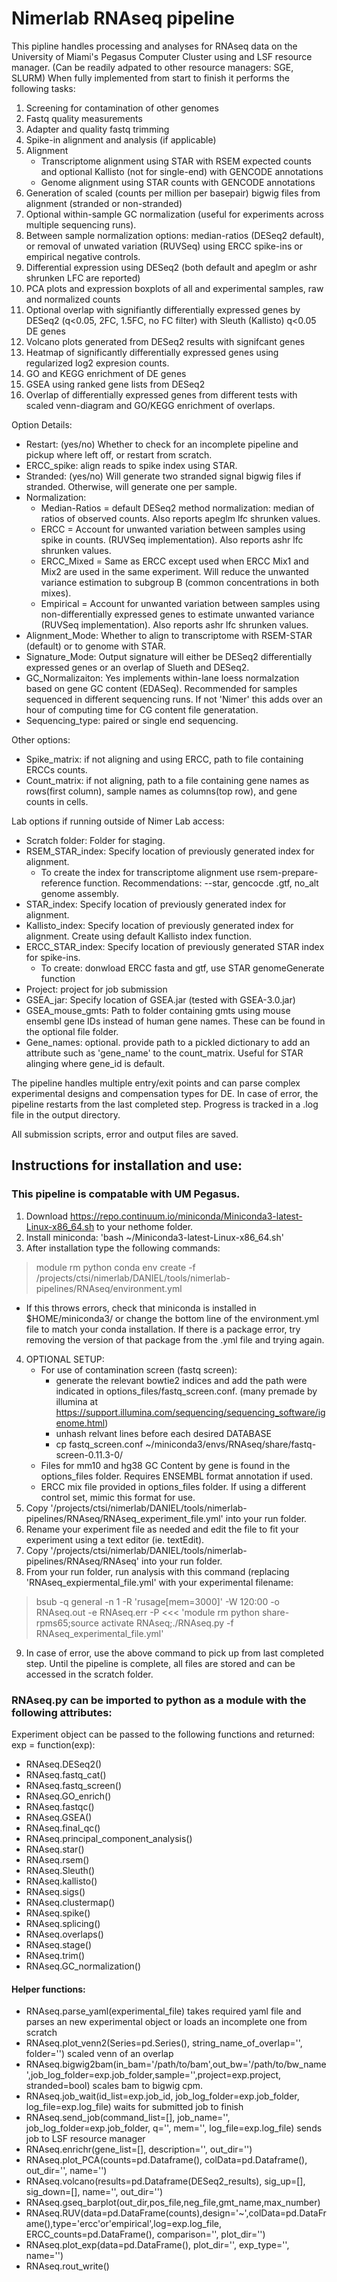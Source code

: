 # Nimerlab RNAseq pipeline

This pipline handles processing and analyses for RNAseq data on the University of Miami's Pegasus Computer Cluster using and LSF resource manager.  (Can be readily adpated to other resource managers: SGE, SLURM)  When fully implemented from start to finish it performs the following tasks:

1. Screening for contamination of other genomes
2. Fastq quality measurements
3. Adapter and quality fastq trimming
4. Spike-in alignment and analysis (if applicable)
5. Alignment
	- Transcriptome alignment using STAR with RSEM expected counts and optional Kallisto (not for single-end) with GENCODE annotations
	- Genome alignment using STAR counts with GENCODE annotations
6. Generation of scaled (counts per million per basepair) bigwig files from alignment (stranded or non-stranded)
7. Optional within-sample GC normalization (useful for experiments across multiple sequencing runs).
8. Between sample normalization options: median-ratios (DESeq2 default), or removal of unwated variation (RUVSeq) using ERCC spike-ins or empirical negative controls.
9. Differential expression using DESeq2 (both default and apeglm or ashr shrunken LFC are reported)
10. PCA plots and expression boxplots of all and experimental samples, raw and normalized counts
11. Optional overlap with signifiantly differentially expressed genes by DESeq2 (q<0.05, 2FC, 1.5FC, no FC filter) with Sleuth (Kallisto) q<0.05 DE genes 
12. Volcano plots generated from DESeq2 results with signifcant genes
13. Heatmap of significantly differentially expressed genes using regularized log2 expresion counts.
14. GO and KEGG enrichment of DE genes
15. GSEA using ranked gene lists from DESeq2
16. Overlap of differentially expressed genes from different tests with scaled venn-diagram and GO/KEGG enrichment of overlaps.

Option Details:
* Restart: (yes/no) Whether to check for an incomplete pipeline and pickup where left off, or restart from scratch.
* ERCC_spike: align reads to spike index using STAR.
* Stranded: (yes/no) Will generate two stranded signal bigwig files if stranded.  Otherwise, will generate one per sample.
* Normalization: 
	* Median-Ratios = default DESeq2 method normalization: median of ratios of observed counts. Also reports apeglm lfc shrunken values.
	* ERCC = Account for unwanted variation between samples using spike in counts. (RUVSeq implementation).  Also reports ashr lfc shrunken values.
	* ERCC_Mixed = Same as ERCC except used when ERCC Mix1 and Mix2 are used in the same experiment.  Will reduce the unwanted variance estimation to subgroup B (common concentrations in both mixes).
	* Empirical = Account for unwanted variation between samples using non-differentially expressed genes to estimate unwanted variance (RUVSeq implementation). Also reports ashr lfc shrunken values.
* Alignment_Mode: Whether to align to transcriptome with RSEM-STAR (default) or to genome with STAR.
* Signature_Mode: Output signature will either be DESeq2 differentially expressed genes or an overlap of Slueth and DESeq2.
* GC_Normalizaiton: Yes implements within-lane loess normalzation based on gene GC content (EDASeq).  Recommended for samples sequenced in different sequencing runs.  If not 'Nimer' this adds over an hour of computing time for CG content file generatation.
* Sequencing_type: paired or single end sequencing.

Other options:
*  Spike_matrix: if not aligning and using ERCC, path to file containing ERCCs counts.
*  Count_matrix: if not aligning, path to a file containing gene names as rows(first column), sample names as columns(top row), and gene counts in cells.

Lab options if running outside of Nimer Lab access:
* Scratch folder: Folder for staging.
* RSEM_STAR_index: Specify location of previously generated index for alignment.
	* To create the index for transcriptome alignment use rsem-prepare-reference function.  Recommendations: --star, gencocde .gtf, no_alt genome assembly.
* STAR_index: Specify location of previously generated index for alignment.
* Kallisto_index: Specify location of previously generated index for alignment. Create using default Kallisto index function.
* ERCC_STAR_index: Specify location of previously generated STAR index for spike-ins.
	* To create:  donwload ERCC fasta and gtf, use STAR genomeGenerate function
* Project: project for job submission
* GSEA_jar: Specify location of GSEA.jar (tested with GSEA-3.0.jar)
* GSEA_mouse_gmts: Path to folder containing gmts using mouse ensembl gene IDs instead of human gene names. These can be found in the optional file folder.
* Gene_names: optional. provide path to a pickled dictionary to add an attribute such as 'gene_name' to the count_matrix.  Useful for STAR alinging where gene_id is default.  

The pipeline handles multiple entry/exit points and can parse complex experimental designs and compensation types for DE.  In case of error, the pipeline restarts from the last completed step. Progress is tracked in a .log file in the output directory.

All submission scripts, error and output files are saved.

## Instructions for installation and use:

### This pipeline is compatable with UM Pegasus.

1. Download https://repo.continuum.io/miniconda/Miniconda3-latest-Linux-x86_64.sh to your nethome folder.
2. Install miniconda: 'bash ~/Miniconda3-latest-Linux-x86_64.sh'
3. After installation type the following commands:

> module rm python
> conda env create -f /projects/ctsi/nimerlab/DANIEL/tools/nimerlab-pipelines/RNAseq/environment.yml

 - If this throws errors, check that miniconda is installed in $HOME/miniconda3/ or change the bottom line of the environment.yml file to match your conda installation.  If there is a package error, try removing the version of that package from the .yml file and trying again.

4. OPTIONAL SETUP:
	- For use of contamination screen (fastq screen):
		- generate the relevant bowtie2 indices and add the path were indicated in options_files/fastq_screen.conf. (many premade by illumina at https://support.illumina.com/sequencing/sequencing_software/igenome.html)
		- unhash relvant lines before each desired DATABASE
		- cp fastq_screen.conf ~/miniconda3/envs/RNAseq/share/fastq-screen-0.11.3-0/
	- Files for mm10 and hg38 GC Content by gene is found in the options_files folder.  Requires ENSEMBL format annotation if used.
	- ERCC mix file provided in options_files folder.  If using a different control set, mimic this format for use.
5. Copy '/projects/ctsi/nimerlab/DANIEL/tools/nimerlab-pipelines/RNAseq/RNAseq_experiment_file.yml' into your run folder.
6. Rename your experiment file as needed and edit the file to fit your experiment using a text editor (ie. textEdit).
7. Copy '/projects/ctsi/nimerlab/DANIEL/tools/nimerlab-pipelines/RNAseq/RNAseq' into your run folder.
8. From your run folder, run analysis with this command (replacing 'RNAseq_expiermental_file.yml' with your experimental filename:
	
> bsub -q general -n 1 -R 'rusage[mem=3000]' -W 120:00 -o RNAseq.out -e RNAseq.err -P <project> <<< 'module rm python share-rpms65;source activate RNAseq;./RNAseq.py -f RNAseq_experimental_file.yml' 

9. In case of error, use the above command to pick up from last completed step.  Until the pipeline is complete, all files are stored and can be accessed in the scratch folder.

### RNAseq.py can be imported to python as a module with the following attributes:
	
Experiment object can be passed to the following functions and returned: exp = function(exp):
- RNAseq.DESeq2()
- RNAseq.fastq_cat()       
- RNAseq.fastq_screen()
- RNAseq.GO_enrich()
- RNAseq.fastqc()
- RNAseq.GSEA()
- RNAseq.final_qc()
- RNAseq.principal_component_analysis()
- RNAseq.star()
- RNAseq.rsem()
- RNAseq.Sleuth()
- RNAseq.kallisto()
- RNAseq.sigs()
- RNAseq.clustermap()
- RNAseq.spike()
- RNAseq.splicing()
- RNAseq.overlaps()
- RNAseq.stage()    
- RNAseq.trim()
- RNAseq.GC_normalization()

#### Helper functions:
- RNAseq.parse_yaml(experimental_file) takes required yaml file and parses an new experimental object or loads an incomplete one from scratch     
- RNAseq.plot_venn2(Series=pd.Series(), string_name_of_overlap='', folder='') scaled venn of an overlap
- RNAseq.bigwig2bam(in_bam='/path/to/bam',out_bw='/path/to/bw_name',job_log_folder=exp.job_folder,sample='',project=exp.project, stranded=bool) scales bam to bigwig cpm.
- RNAseq.job_wait(id_list=exp.job_id, job_log_folder=exp.job_folder, log_file=exp.log_file) waits for submitted job to finish
- RNAseq.send_job(command_list=[], job_name='', job_log_folder=exp.job_folder, q='', mem='', log_file=exp.log_file) sends job to LSF resource manager
- RNAseq.enrichr(gene_list=[], description='', out_dir='')
- RNAseq.plot_PCA(counts=pd.Dataframe(), colData=pd.Dataframe(), out_dir='', name='')
- RNAseq.volcano(results=pd.Dataframe(DESeq2_results), sig_up=[], sig_down=[], name='', out_dir='')
- RNAseq.gseq_barplot(out_dir,pos_file,neg_file,gmt_name,max_number)
- RNAseq.RUV(data=pd.DataFrame(counts),design='~',colData=pd.DataFrame(),type='ercc'or'empirical',log=exp.log_file, ERCC_counts=pd.DataFrame(), comparison='', plot_dir='')
- RNAseq.plot_exp(data=pd.DataFrame(), plot_dir='', exp_type='', name='')
- RNAseq.rout_write()
